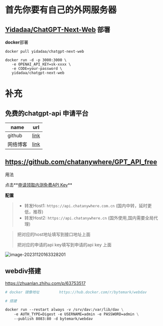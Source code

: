 #  首先你要有自己的外网服务器



## [Yidadaa/ChatGPT-Next-Web](https://github.com/Yidadaa/ChatGPT-Next-Web) 部署

**docker**部署

```shell
docker pull yidadaa/chatgpt-next-web

docker run -d -p 3000:3000 \
   -e OPENAI_API_KEY=sk-xxxx \
   -e CODE=your-password \
   yidadaa/chatgpt-next-web
```

# 补充

## 免费的chatgpt-api 申请平台

| name     | url                                                  |
| -------- | ---------------------------------------------------- |
| github   | [link](https://github.com/chatanywhere/GPT_API_free) |
| 网络博客 | [link](https://zhuanlan.zhihu.com/p/648613772)       |

## https://github.com/chatanywhere/GPT_API_free 

用法

点击**[申请领取内测免费API Key](https://api.chatanywhere.org/v1/oauth/free/github/render)**

**配置**

> - 转发Host1: `https://api.chatanywhere.com.cn` (国内中转，延时更低，推荐)
> - 转发Host2: `https://api.chatanywhere.cn` (国外使用,国内需要全局代理)

> 把对应的host地址填写到接口地址上面
>
> 把对应的申请的api key填写到申请的api key 上面

![image-20231120163328201](https://yaoliuyang-blog-images.oss-cn-beijing.aliyuncs.com/blogImages/image-20231120163328201.png)

## webdiv搭建

https://zhuanlan.zhihu.com/p/63753517

```dockerfile
# docker 镜像地址         https://hub.docker.com/r/bytemark/webdav

# 搭建

docker run --restart always -v /srv/dav:/var/lib/dav \
    -e AUTH_TYPE=Digest -e USERNAME=admin -e PASSWORD=admin \
    --publish 8083:80 -d bytemark/webdav
```

